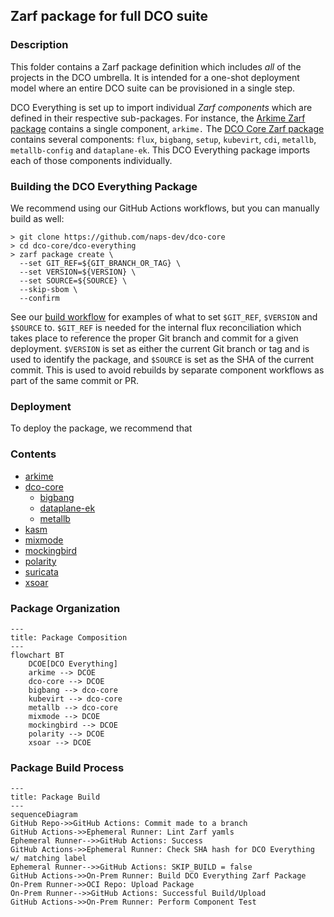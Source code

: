 ## Zarf package for full DCO suite

### Description

This folder contains a Zarf package definition which includes _all_ of the
projects in the DCO umbrella. It is intended for a one-shot deployment model
where an entire DCO suite can be provisioned in a single step.

DCO Everything is set up to import individual _Zarf components_ which are
defined in their respective sub-packages. For instance, the
[Arkime Zarf package](../arkime/zarf.yaml) contains a single component,
`arkime.` The [DCO Core Zarf package](../dco-core/zarf.yaml) contains
several components: `flux`, `bigbang`, `setup`, `kubevirt`, `cdi`,
`metallb`, `metallb-config` and `dataplane-ek`. This DCO Everything
package imports each of those components individually.

### Building the DCO Everything Package

We recommend using our GitHub Actions workflows, but you can manually
build as well:

```shell
> git clone https://github.com/naps-dev/dco-core
> cd dco-core/dco-everything
> zarf package create \
  --set GIT_REF=${GIT_BRANCH_OR_TAG} \
  --set VERSION=${VERSION} \
  --set SOURCE=${SOURCE} \
  --skip-sbom \
  --confirm
```

See our [build workflow](../.github/workflows/rebuild-everything.yaml) for
examples of what to set `$GIT_REF`, `$VERSION` and `$SOURCE` to. `$GIT_REF` is
needed for the internal flux reconciliation which takes place to reference
the proper Git branch and commit for a given deployment. `$VERSION` is set as
either the current Git branch or tag and is used to identify the package, and
`$SOURCE` is set as the SHA of the current commit. This is used to avoid
rebuilds by separate component workflows as part of the same commit or PR.

### Deployment

To deploy the package, we recommend that 

### Contents

* [arkime](../arkime/)
* [dco-core](../dco-core/)
    * [bigbang](../bigbang)
    * [dataplane-ek](../dataplane-ek/)
    * [metallb](../metallb/)
* [kasm](../kasm/)
* [mixmode](../mixmode/)
* [mockingbird](../mockingbird/)
* [polarity](../polarity/)
* [suricata](../suricata/)
* [xsoar](../xsoar/)

### Package Organization

```mermaid
---
title: Package Composition
---
flowchart BT
    DCOE[DCO Everything]
    arkime --> DCOE
    dco-core --> DCOE
    bigbang --> dco-core
    kubevirt --> dco-core
    metallb --> dco-core
    mixmode --> DCOE
    mockingbird --> DCOE
    polarity --> DCOE
    xsoar --> DCOE
```

### Package Build Process

```mermaid
---
title: Package Build
---
sequenceDiagram
GitHub Repo->>GitHub Actions: Commit made to a branch
GitHub Actions->>Ephemeral Runner: Lint Zarf yamls
Ephemeral Runner-->>GitHub Actions: Success
GitHub Actions->>Ephemeral Runner: Check SHA hash for DCO Everything w/ matching label
Ephemeral Runner-->>GitHub Actions: SKIP_BUILD = false
GitHub Actions->>On-Prem Runner: Build DCO Everything Zarf Package
On-Prem Runner->>OCI Repo: Upload Package
On-Prem Runner-->>GitHub Actions: Successful Build/Upload
GitHub Actions->>On-Prem Runner: Perform Component Test
```
